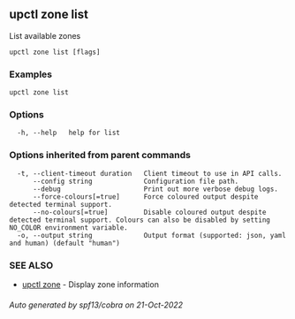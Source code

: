 ## upctl zone list

List available zones

```
upctl zone list [flags]
```

### Examples

```
upctl zone list
```

### Options

```
  -h, --help   help for list
```

### Options inherited from parent commands

```
  -t, --client-timeout duration   Client timeout to use in API calls.
      --config string             Configuration file path.
      --debug                     Print out more verbose debug logs.
      --force-colours[=true]      Force coloured output despite detected terminal support.
      --no-colours[=true]         Disable coloured output despite detected terminal support. Colours can also be disabled by setting NO_COLOR environment variable.
  -o, --output string             Output format (supported: json, yaml and human) (default "human")
```

### SEE ALSO

* [upctl zone](upctl_zone.md)	 - Display zone information

###### Auto generated by spf13/cobra on 21-Oct-2022
